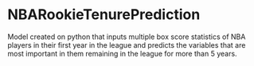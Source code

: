 # NBARookieTenurePrediction
Model created on python that inputs multiple box score statistics of NBA players in their first year in the league and predicts the variables that are most important in them remaining in the league for more than 5 years.
